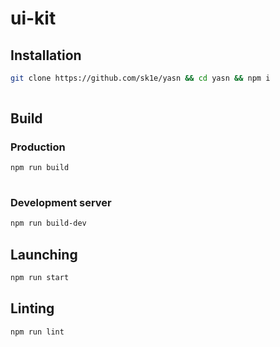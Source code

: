 # ui-kit

## Installation

```sh
git clone https://github.com/sk1e/yasn && cd yasn && npm i
    
 ```
 
## Build

### Production

```sh
npm run build
    
```


### Development server

```sh
npm run build-dev
 ```
 
## Launching

```sh
npm run start
 ```

## Linting

```sh
npm run lint
 ```
